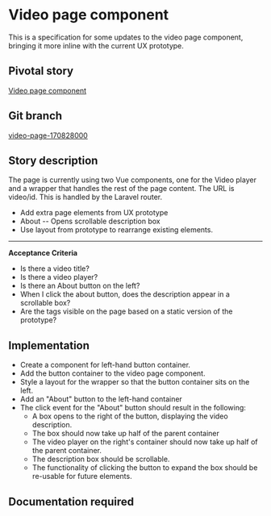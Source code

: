 <!-- Generate a new file using -->
<!-- sed -e "s/\Video page component/My story/" -e "s/\170828000/156128780/" -e "s/\video-page-170828000/`git_current_branch`/g" template.md | tee "`git_current_branch`.md" -->

# Video page component

This is a specification for some updates to the video page component, bringing it more inline with the current UX prototype.

## Pivotal story

[Video page component](https://www.pivotaltracker.com/story/show/170828000)

## Git branch

[video-page-170828000](https://github.com/HammerMuseum/hammer-video/video-page-170828000)

## Story description

The page is currently using two Vue components, one for the Video player and a wrapper that handles the rest of the page content. The URL is video/id. This is handled by the Laravel router.

- Add extra page elements from UX prototype
 - About
 -- Opens scrollable description box 
- Use layout from prototype to rearrange existing elements.

---
**Acceptance Criteria**
- Is there a video title?
- Is there a video player?
- Is there an About button on the left?
- When I click the about button, does the description appear in a scrollable box?
- Are the tags visible on the page based on a static version of the prototype?


## Implementation
- Create a component for left-hand button container.
- Add the button container to the video page component.
- Style a layout for the wrapper so that the button container sits on the left.
- Add an "About" button to the left-hand container
- The click event for the "About" button should result in the following:
    - A box opens to the right of the button, displaying the video description.
    - The box should now take up half of the parent container
    - The video player on the right's container should now take up half of the parent container.
    - The description box should be scrollable.
    - The functionality of clicking the button to expand the box should be re-usable for future elements.

## Documentation required
